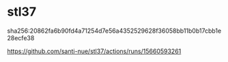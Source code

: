 # stl37

sha256:20862fa6b90fd4a71254d7e56a4352529628f36058bb11b0b17cbb1e28ecfe38


https://github.com/santi-nue/stl37/actions/runs/15660593261
